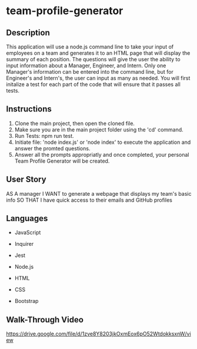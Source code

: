# team-profile-generator

## Description
This application will use a node.js command line to take your input of employees on a team and generates it to an 
HTML page that will display the summary of each position. The questions will give the user the ability to input information
about a Manager, Engineer, and Intern. Only one Manager's information can be entered into the command line, 
but for Engineer's and Intern's, the user can input as many as needed. You will first initalize a test for each part of the code that will ensure 
that it passes all tests.

## Instructions
1. Clone the main project, then open the cloned file.
2. Make sure you are in the main project folder using the 'cd' command.
3. Run Tests: npm run test.
4. Initiate file: 'node index.js' or 'node index' to execute the application and answer the promted questions.
5. Answer all the prompts appropriatly and once completed, your personal Team Profile Generator will be created.

## User Story
AS A manager
I WANT to generate a webpage that displays my team's basic info
SO THAT I have quick access to their emails and GitHub profiles

## Languages
- JavaScript

- Inquirer

- Jest

- Node.js

- HTML

- CSS

- Bootstrap

## Walk-Through Video
https://drive.google.com/file/d/1zve8Y8203jkOxmEox6pO52WtdokksxnW/view
